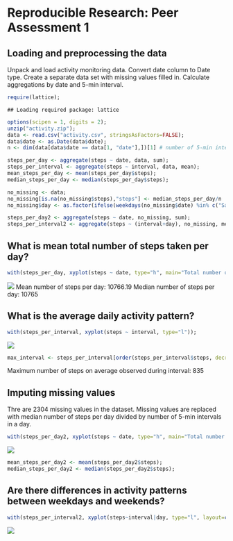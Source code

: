 # Reproducible Research: Peer Assessment 1


## Loading and preprocessing the data

Unpack and load activity monitoring data. Convert date column to Date type. Create a separate data set with missing values filled in. Calculate aggregations by date and 5-min interval.

```r
require(lattice);
```

```
## Loading required package: lattice
```

```r
options(scipen = 1, digits = 2);
unzip("activity.zip");
data <- read.csv("activity.csv", stringsAsFactors=FALSE);
data$date <- as.Date(data$date);
n <- dim(data[data$date == data[1, "date"],])[1] # number of 5-min intervals in a day

steps_per_day <- aggregate(steps ~ date, data, sum);
steps_per_interval <- aggregate(steps ~ interval, data, mean);
mean_steps_per_day <- mean(steps_per_day$steps);
median_steps_per_day <- median(steps_per_day$steps);

no_missing <- data;
no_missing[is.na(no_missing$steps),"steps"] <- median_steps_per_day/n
no_missing$day <- as.factor(ifelse(weekdays(no_missing$date) %in% c("Saturday","Sunday"), "weekend", "weekday"));

steps_per_day2 <- aggregate(steps ~ date, no_missing, sum);
steps_per_interval2 <- aggregate(steps ~ (interval+day), no_missing, mean);
```

## What is mean total number of steps taken per day?


```r
with(steps_per_day, xyplot(steps ~ date, type="h", main="Total number of steps"));
```

![](PA1_template_files/figure-html/unnamed-chunk-2-1.png) 
Mean number of steps per day: 10766.19
Median number of steps per day: 10765


## What is the average daily activity pattern?


```r
with(steps_per_interval, xyplot(steps ~ interval, type="l"));
```

![](PA1_template_files/figure-html/unnamed-chunk-3-1.png) 

```r
max_interval <- steps_per_interval[order(steps_per_interval$steps, decreasing=T)[1],"interval"]
```

Maximum number of steps on average observed during interval: 835

## Imputing missing values

Thre are 2304 missing values in the dataset.
Missing values are replaced with median number of steps per day divided by number of 5-min intervals in a day.

```r
with(steps_per_day2, xyplot(steps ~ date, type="h", main="Total number of steps"));
```

![](PA1_template_files/figure-html/unnamed-chunk-4-1.png) 

```r
mean_steps_per_day2 <- mean(steps_per_day2$steps);
median_steps_per_day2 <- median(steps_per_day2$steps);
```


## Are there differences in activity patterns between weekdays and weekends?

```r
with(steps_per_interval2, xyplot(steps~interval|day, type="l", layout=c(1, 2)));
```

![](PA1_template_files/figure-html/unnamed-chunk-5-1.png) 
